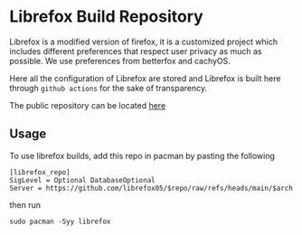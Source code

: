 # Librefox Build Repository
Librefox is a modified version of firefox, it is a customized project which includes different preferences that respect user privacy as much as possible. We use preferences from betterfox and cachyOS.

Here all the configuration of Librefox are stored and Librefox is built here through `github actions` for the sake of transparency.

The public repository can be located [here](https://github.com/librefox05/librefox_repo)

## Usage
To use librefox builds, add this repo in pacman by pasting the following

```
[librefox_repo]
SigLevel = Optional DatabaseOptional
Server = https://github.com/librefox05/$repo/raw/refs/heads/main/$arch
```

then run
```
sudo pacman -Syy librefox
```

